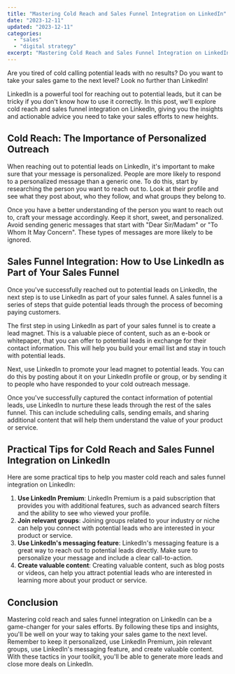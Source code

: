 ```yaml
---
title: "Mastering Cold Reach and Sales Funnel Integration on LinkedIn"
date: "2023-12-11"
updated: "2023-12-11"
categories: 
  - "sales"
  - "digital strategy"
excerpt: "Mastering Cold Reach and Sales Funnel Integration on LinkedIn: Tips and Insights"
--- 
```


Are you tired of cold calling potential leads with no results? Do you want to take your sales game to the next level? Look no further than LinkedIn!

LinkedIn is a powerful tool for reaching out to potential leads, but it can be tricky if you don't know how to use it correctly. In this post, we'll explore cold reach and sales funnel integration on LinkedIn, giving you the insights and actionable advice you need to take your sales efforts to new heights.

## Cold Reach: The Importance of Personalized Outreach

When reaching out to potential leads on LinkedIn, it's important to make sure that your message is personalized. People are more likely to respond to a personalized message than a generic one. To do this, start by researching the person you want to reach out to. Look at their profile and see what they post about, who they follow, and what groups they belong to.

Once you have a better understanding of the person you want to reach out to, craft your message accordingly. Keep it short, sweet, and personalized. Avoid sending generic messages that start with "Dear Sir/Madam" or "To Whom It May Concern". These types of messages are more likely to be ignored.

## Sales Funnel Integration: How to Use LinkedIn as Part of Your Sales Funnel

Once you've successfully reached out to potential leads on LinkedIn, the next step is to use LinkedIn as part of your sales funnel. A sales funnel is a series of steps that guide potential leads through the process of becoming paying customers.

The first step in using LinkedIn as part of your sales funnel is to create a lead magnet. This is a valuable piece of content, such as an e-book or whitepaper, that you can offer to potential leads in exchange for their contact information. This will help you build your email list and stay in touch with potential leads.

Next, use LinkedIn to promote your lead magnet to potential leads. You can do this by posting about it on your LinkedIn profile or group, or by sending it to people who have responded to your cold outreach message.

Once you've successfully captured the contact information of potential leads, use LinkedIn to nurture these leads through the rest of the sales funnel. This can include scheduling calls, sending emails, and sharing additional content that will help them understand the value of your product or service.

## Practical Tips for Cold Reach and Sales Funnel Integration on LinkedIn

Here are some practical tips to help you master cold reach and sales funnel integration on LinkedIn:

1. **Use LinkedIn Premium**: LinkedIn Premium is a paid subscription that provides you with additional features, such as advanced search filters and the ability to see who viewed your profile.
2. **Join relevant groups**: Joining groups related to your industry or niche can help you connect with potential leads who are interested in your product or service.
3. **Use LinkedIn's messaging feature**: LinkedIn's messaging feature is a great way to reach out to potential leads directly. Make sure to personalize your message and include a clear call-to-action.
4. **Create valuable content**: Creating valuable content, such as blog posts or videos, can help you attract potential leads who are interested in learning more about your product or service.

## Conclusion

Mastering cold reach and sales funnel integration on LinkedIn can be a game-changer for your sales efforts. By following these tips and insights, you'll be well on your way to taking your sales game to the next level. Remember to keep it personalized, use LinkedIn Premium, join relevant groups, use LinkedIn's messaging feature, and create valuable content. With these tactics in your toolkit, you'll be able to generate more leads and close more deals on LinkedIn.
